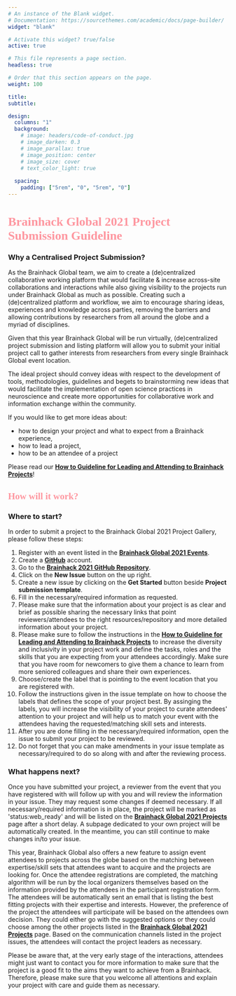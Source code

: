 ```yaml
---
# An instance of the Blank widget.
# Documentation: https://sourcethemes.com/academic/docs/page-builder/
widget: "blank"

# Activate this widget? true/false
active: true

# This file represents a page section.
headless: true

# Order that this section appears on the page.
weight: 100

title: 
subtitle:

design:
  columns: "1"
  background:
    # image: headers/code-of-conduct.jpg
    # image_darken: 0.3
    # image_parallax: true
    # image_position: center
    # image_size: cover
    # text_color_light: true
    
  spacing:
    padding: ["5rem", "0", "5rem", "0"]
---
```


<link rel="stylesheet" type="text/css" href="//fonts.googleapis.com/css?family=Pacifico" />
<h1 style="font-family:'Pacifico';color:#fe97a0">Brainhack Global 2021 Project Submission Guideline</h1>

### Why a Centralised Project Submission?

As the Brainhack Global team, we aim to create a (de)centralized collaborative working platform that would facilitate & increase across-site collaborations and interactions while also giving visibility to the projects run under Brainhack Global as much as possible. Creating such a (de)centralized platform and workflow, we aim to encourage sharing ideas, experiences and knowledge across parties, removing the barriers and allowing contributions by researchers from all around the globe and a myriad of disciplines.

Given that this year Brainhack Global will be run virtually, (de)centralized project submission and listing platform will allow you to submit your initial project call to gather interests from researchers from every single Brainhack Global event location. 

The ideal project should convey ideas with respect to the development of tools, methodologies, guidelines and begets to brainstorming new ideas that would facilitate the implementation of open science practices in neuroscience and create more opportunities for collaborative work and information exchange within the community.

If you would like to get more ideas about:

- how to design your project and what to expect from a Brainhack experience,
- how to lead a project,
- how to be an attendee of a project

Please read our **[How to Guideline for Leading and Attending to Brainhack Projects](https://github.com/brainhackorg/bhg-event-materials/blob/master/docs/leading_and_attending_to_brainhack_projects.md)**!

<h2 style="font-family:'Pacifico';color:#fe97a0">How will it work?</h2>

### Where to start?


In order to submit a project to the Brainhack Global 2021 Project Gallery, please follow these steps:

1. Register with an event listed in the **[Brainhack Global 2021 Events](https://brainhack.org/global2021/events/)**.
1. Create a **[GitHub](http://github.com/)** account.
1. Go to the **[Brainhack 2021 GitHub Repository](https://github.com/brainhackorg/global2021/issues)**.
1. Click on the **New Issue** button on the up right. 
1. Create a new issue by clicking on the **Get Started** button beside **Project submission template**.
1. Fill in the necessary/required information as requested. 
1. Please make sure that the information about your project is as clear and brief as possible sharing the necessary links that point reviewers/attendees to the right resources/repository and more detailed information about your project.
1. Please make sure to follow the instructions in the **[How to Guideline for Leading and Attending to Brainhack Projects](https://github.com/brainhackorg/bhg-event-materials/blob/master/docs/leading_and_attending_to_brainhack_projects.md)** to increase the diversity and inclusivity in your project work and define the tasks, roles and the skills that you are expecting from your attendees accordingly. Make sure that you have room for newcomers to give them a chance to learn from more seniored colleagues and share their own experiences.
1. Choose/create the label that is pointing to the event location that you are registered with.
1. Follow the instructions given in the issue template on how to choose the labels that defines the scope of your project best. By assinging the labels, you will increase the visibility of your project to curate attendees' attention to your project and will help us to match your event with the attendees having the requested/matching skill sets and interests.
1. After you are done filling in the necessary/required information, open the issue to submit your project to be reviewed.
1. Do not forget that you can make amendments in your issue template as necessary/required to do so along with and after the reviewing process.


### What happens next? 

Once you have submitted your project, a reviewer from the event that you have registered with will follow up with you and will review the information in your issue. They may request some changes if deemed necessary. If all necessary/required information is in place, the project will be marked as 'status:web_ready' and will be listed on the **[Brainhack Global 2021 Projects](https://brainhack.org/global2021/projects/)** page after a short delay. A subpage dedicated to your own project will be automatically created. In the meantime, you can still continue to make changes in/to your issue. 

This year, Brainhack Global also offers a new feature to assign event attendees to projects across the globe based on the matching between expertise/skill sets that attendees want to acquire and the projects are looking for. Once the attendee registrations are completed, the matching algorithm will be run by the local organizers themselves based on the information provided by the attendees in the participant registration form. The attendees will be automatically sent an email that is listing the best fitting projects with their expertise and interests. However, the preference of the project the attendees will participate will be based on the attendees own decision. They could either go with the suggested options or they could choose among the other projects listed in the **[Brainhack Global 2021 Projects](https://brainhack.org/global2021/projects/)** page. Based on the communication channels listed in the project issues, the attendees will contact the project leaders as necessary. 

Please be aware that, at the very early stage of the interactions, attendees might just want to contact you for more information to make sure that the project is a good fit to the aims they want to achieve from a Brainhack. Therefore, please make sure that you welcome all attentions and explain your project with care and guide them as necessary. 
